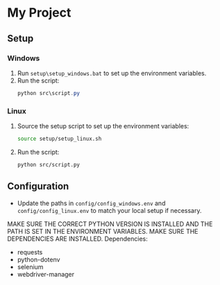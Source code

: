 # My Project

## Setup

### Windows
1. Run `setup\setup_windows.bat` to set up the environment variables.
2. Run the script:
   ```powershell
   python src\script.py
   ```

### Linux
1. Source the setup script to set up the environment variables:
   ```bash
   source setup/setup_linux.sh
   ```
2. Run the script:
   ```bash
   python src/script.py
   ```

## Configuration
- Update the paths in `config/config_windows.env` and `config/config_linux.env` to match your local setup if necessary.

MAKE SURE THE CORRECT PYTHON VERSION IS INSTALLED AND THE PATH IS SET IN THE ENVIRONMENT VARIABLES.
MAKE SURE THE DEPENDENCIES ARE INSTALLED.
Dependencies:
- requests
- python-dotenv
- selenium
- webdriver-manager

```
